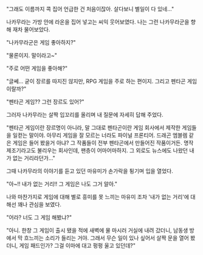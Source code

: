 "그래도 이름까지 콕 집어 언급한 건 처음이잖아. 살다보니 별일이 다 있네..." 

나카무라는 가방 안에 라온을 집어 넣고는 씨익 웃어보였다. 나는 그런 나카무라군을 향해 재차 물어보았다. 

"나카무라군은 게임 좋아하지?" 

"물론이지. 말이라고~" 

"주로 어떤 게임을 좋아해?" 

"글쎄... 굳이 장르를 따지진 않지만, RPG 게임을 주로 하는 편이지. 그리고 펜타곤 게임이랄까?" 

"펜타곤 게임?? 그런 장르도 있어?" 

그러자 나카무라는 살짝 입꼬리를 올리며 내 질문에 자세히 답해 주었다. 

"펜타곤 게임이란 장르명이 아니라, 말 그대로 펜타곤이란 게임 회사에서 제작한 게임들을 일컫는 말이야. 아무리 게임을 잘 모르는 너라도 파이널 프론티어. 드래곤 엠블렘 같은 게임은 들어 봤을거 아냐? 그 작품들이 전부 펜타곤에서 만들어진 작품이거든. 명작 제조기라고도 불리우는 회사인데, 팬층이 어마어마하지. 그 외로도 뉴스에도 나왔던 내가 없는 거리라던가..." 

그때 나카무라의 이야기를 듣고 있던 마유미가 손가락을 튕기며 입을 열었다. 

"아~!! 내가 없는 거리!! 그 게임은 나도 그거 알아." 

나와 마찬가지로 게임에 대해 별로 흥미를 못 느끼는 마유미 조차 '내가 없는 거리'에 대해선 꽤나 관심을 보였다. 

"어라? 너도 그 게임 해봤냐?" 

"아니. 한창 그 게임이 출시 됐을 적에 새벽에 물 마시러 거실에 내려 갔더니, 남동생 방에서 막 흐느끼는 소리가 들리는 거야. 그래서 무슨 일이 있나 싶어서 살짝 문을 열어 봤더니, 게임 패드인가? 그걸 이마에 대고 펑펑 울고 있던데?" 